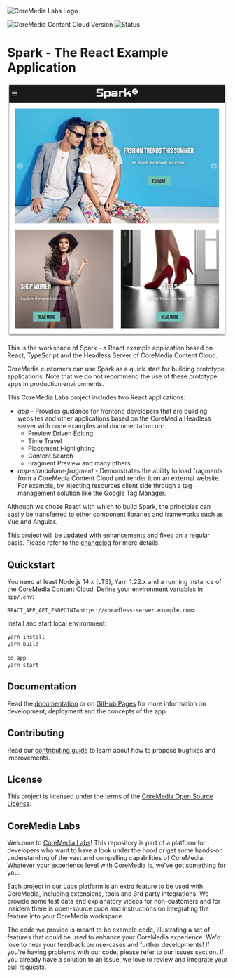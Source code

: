 ![CoreMedia Labs Logo](https://documentation.coremedia.com/badges/banner_coremedia_labs_wide.png)

![CoreMedia Content Cloud Version](https://img.shields.io/static/v1?message=2010&label=CoreMedia%20Content%20Cloud&style=for-the-badge&labelColor=666666&color=672779 
"This badge shows the CoreMedia version this project is compatible with. 
Please read the versioning section of the project to see what other CoreMedia versions are supported and how to find them."
)
![Status](https://img.shields.io/static/v1?message=active&label=Status&style=for-the-badge&labelColor=666666&color=2FAC66 
"The status badge describes if the project is maintained. Possible values are active and inactive. 
If a project is inactive it means that the development has been discontinued and won't support future CoreMedia versions."
)

# Spark - The React Example Application

![Picture of Spark](docs/img/spark.jpg)

This is the workspace of Spark - a React example application based on React, TypeScript and the Headless Server of CoreMedia Content Cloud. 

CoreMedia customers can use Spark as a quick start for building prototype applications. Note that we do not recommend the use of these prototype apps in production environments.

This CoreMedia Labs project includes two React applications:

* _app_ - Provides guidance for frontend developers that are building websites and other applications based on the CoreMedia Headless server with code examples and documentation on:
   * Preview Driven Editing
   * Time Travel
   * Placement Highlighting
   * Content Search
   * Fragment Preview and many others
* _app-standalone-fragment_ - Demonstrates the ability to load fragments from a CoreMedia Content Cloud and render it on an external website. For example, by injecting resources client side through a tag management solution like the Google Tag Manager.

Although we chose React with which to build Spark, the principles can easily be transferred to other component libraries and frameworks such as Vue and Angular.

This project will be updated with enhancements and fixes on a regular basis. Please refer to the [changelog](CHANGELOG.md) for more details.

## Quickstart

You need at least Node.js 14.x (LTS), Yarn 1.22.x and a running instance of the CoreMedia Content Cloud.
Define your environment variables in `app/.env`:

```
REACT_APP_API_ENDPOINT=https://<headless-server.example.com>
```

Install and start local environment:
```
yarn install
yarn build

cd app
yarn start
```

## Documentation

Read the [documentation](docs/README.md) or on [GitHub Pages](https://coremedia.github.io/coremedia-headless-client-react/docs) for more information on development, deployment and the concepts of the app.


## Contributing

Read our [contributing guide](CONTRIBUTING.md) to learn about how to propose bugfixes and improvements.

## License

This project is licensed under the terms of the [CoreMedia Open Source License](LICENSE.txt).

## CoreMedia Labs

Welcome to [CoreMedia Labs](https://blog.coremedia.com/labs/)! This repository
is part of a platform for developers who want to have a look under the hood or
get some hands-on understanding of the vast and compelling capabilities of
CoreMedia. Whatever your experience level with CoreMedia is, we've got something
for you.

Each project in our Labs platform is an extra feature to be used with CoreMedia,
including extensions, tools and 3rd party integrations. We provide some test
data and explanatory videos for non-customers and for insiders there is
open-source code and instructions on integrating the feature into your
CoreMedia workspace. 

The code we provide is meant to be example code, illustrating a set of features
that could be used to enhance your CoreMedia experience. We'd love to hear your
feedback on use-cases and further developments! If you're having problems with
our code, please refer to our issues section. If you already have a solution to 
an issue, we love to review and integrate your pull requests. 

